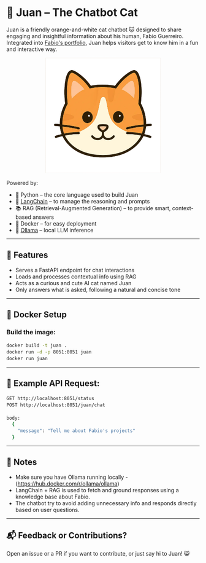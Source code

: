 # 🐾 Juan – The Chatbot Cat

Juan is a friendly orange-and-white cat chatbot 🐱 designed to share engaging and insightful information about his human, Fabio Guerreiro. Integrated into [Fabio's portfolio](https://github.com/FGuerreir0/Portfolio.V2), Juan helps visitors get to know him in a fun and interactive way.

<p align="center">
  <img src="https://github.com/FGuerreir0/chatbot-juan/blob/main/assets/juan.webp" alt="Juan the Cat" width="300" height="300">
</p>

Powered by:
- 🐍 Python – the core language used to build Juan
- 🧠 [LangChain](https://www.langchain.com/) – to manage the reasoning and prompts
- 📚 RAG (Retrieval-Augmented Generation) – to provide smart, context-based answers
- 🐋 Docker – for easy deployment
- 🤖 [Ollama](https://ollama.com/) – local LLM inference

---

## 🚀 Features

- Serves a FastAPI endpoint for chat interactions
- Loads and processes contextual info using RAG
- Acts as a curious and cute AI cat named Juan
- Only answers what is asked, following a natural and concise tone

---

## 🐳 Docker Setup

### Build the image:

```bash
docker build -t juan .
docker run -d -p 8051:8051 juan
docker run juan
```

---

## 🧪 Example API Request:

```bash
GET http://localhost:8051/status
POST http://localhost:8051/juan/chat

body:
  {
    "message": "Tell me about Fabio's projects"
  }
```

---

## 📎 Notes

- Make sure you have Ollama running locally - (https://hub.docker.com/r/ollama/ollama)
- LangChain + RAG is used to fetch and ground responses using a knowledge base about Fabio.
- The chatbot try to avoid adding unnecessary info and responds directly based on user questions.

---

## 📬 Feedback or Contributions?

Open an issue or a PR if you want to contribute, or just say hi to Juan! 😸

